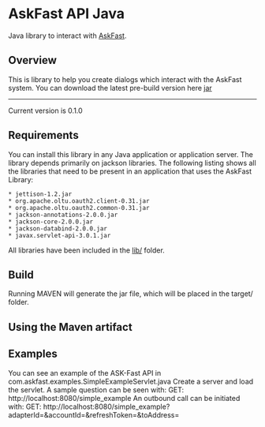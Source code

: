 AskFast API Java
================

Java library to interact with [AskFast](http://www.ask-fast.com).

Overview
--------

This is library to help you create dialogs which interact with the AskFast system. You can download the latest pre-build version here
[jar](https://github.com/askfast/askfast-api-java/blob/master/bin/askfast-api-java-1.0.0.jar?raw=true)

------------

Current version is 0.1.0


Requirements
------------

You can install this library in any Java application or application server. The library depends primarily on jackson libraries. The following listing shows all the libraries that need to be present in an application that uses the AskFast Library:

	* jettison-1.2.jar
	* org.apache.oltu.oauth2.client-0.31.jar
	* org.apache.oltu.oauth2.common-0.31.jar
	* jackson-annotations-2.0.0.jar
	* jackson-core-2.0.0.jar
	* jackson-databind-2.0.0.jar
	* javax.servlet-api-3.0.1.jar

All libraries have been included in the [lib/](https://github.com/askfast/askfast-api-java/tree/master/lib) folder.

Build
-----
Running MAVEN will generate the jar file, which will be placed in the target/ folder.

Using the Maven artifact
------------------------

Examples
--------
You can see an example of the ASK-Fast API in com.askfast.examples.SimpleExampleServlet.java
Create a server and load the servlet. 
A sample question can be seen with:
	GET: http://localhost:8080/simple_example
An outbound call can be initiated with:
	GET: http://localhost:8080/simple_example?adapterId=<adapterID>&accountId=<accountId>&refreshToken=<refreshToken>&toAddress=<toAddress>
